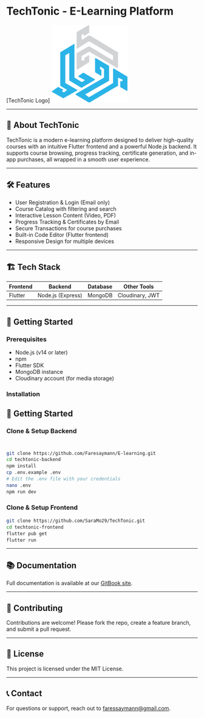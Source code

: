 # TechTonic - E-Learning Platform

[TechTonic Logo] <img src="assets/images/logo.png" alt="TechTonic Logo" width="200" /> <!-- Optional: add your logo here -->

---

## 🚀 About TechTonic

TechTonic is a modern e-learning platform designed to deliver high-quality courses with an intuitive Flutter frontend and a powerful Node.js backend. It supports course browsing, progress tracking, certificate generation, and in-app purchases, all wrapped in a smooth user experience.

---

## 🛠️ Features

- User Registration & Login (Email only)  
- Course Catalog with filtering and search  
- Interactive Lesson Content (Video, PDF)  
- Progress Tracking & Certificates by Email  
- Secure Transactions for course purchases  
- Built-in Code Editor (Flutter frontend)  
- Responsive Design for multiple devices  

---

## 🏗️ Tech Stack

| Frontend        | Backend         | Database       | Other Tools               |
|-----------------|-----------------|----------------|---------------------------|
| Flutter         | Node.js (Express) | MongoDB       | Cloudinary, JWT          |

---

## 🔧 Getting Started

### Prerequisites

- Node.js (v14 or later)  
- npm 
- Flutter SDK  
- MongoDB instance  
- Cloudinary account (for media storage)

### Installation

## 🔧 Getting Started
### Clone & Setup Backend
# 
```bash
git clone https://github.com/Faresaymann/E-learning.git
cd techtonic-backend
npm install
cp .env.example .env
# Edit the .env file with your credentials
nano .env
npm run dev
```
### Clone & Setup Frontend
```bash
git clone https://github.com/SaraMo29/TechTonic.git
cd techtonic-frontend
flutter pub get
flutter run
```
---

## 📚 Documentation
 Full documentation is available at our [GitBook site](https://faresayman.gitbook.io/techtonic/).


---

## 🤝 Contributing
 Contributions are welcome! Please fork the repo, create a feature branch, and submit a pull request.

---

## 📄 License
 This project is licensed under the MIT License.

---

## 📞 Contact
 For questions or support, reach out to faressaymann@gmail.com.


